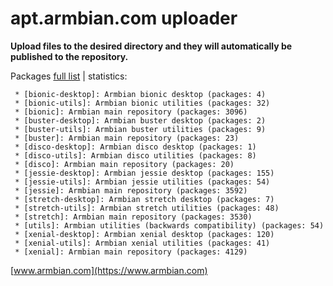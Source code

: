 # apt.armbian.com uploader

**Upload files to the desired directory and they will automatically be published to the repository.**

Packages [full list](content.txt) | statistics:

	 * [bionic-desktop]: Armbian bionic desktop (packages: 4)
	 * [bionic-utils]: Armbian bionic utilities (packages: 32)
	 * [bionic]: Armbian main repository (packages: 3096)
	 * [buster-desktop]: Armbian buster desktop (packages: 2)
	 * [buster-utils]: Armbian buster utilities (packages: 9)
	 * [buster]: Armbian main repository (packages: 23)
	 * [disco-desktop]: Armbian disco desktop (packages: 1)
	 * [disco-utils]: Armbian disco utilities (packages: 8)
	 * [disco]: Armbian main repository (packages: 20)
	 * [jessie-desktop]: Armbian jessie desktop (packages: 155)
	 * [jessie-utils]: Armbian jessie utilities (packages: 54)
	 * [jessie]: Armbian main repository (packages: 3592)
	 * [stretch-desktop]: Armbian stretch desktop (packages: 7)
	 * [stretch-utils]: Armbian stretch utilities (packages: 48)
	 * [stretch]: Armbian main repository (packages: 3530)
	 * [utils]: Armbian utilities (backwards compatibility) (packages: 54)
	 * [xenial-desktop]: Armbian xenial desktop (packages: 120)
	 * [xenial-utils]: Armbian xenial utilities (packages: 41)
	 * [xenial]: Armbian main repository (packages: 4129)

[www.armbian.com](https://www.armbian.com)
